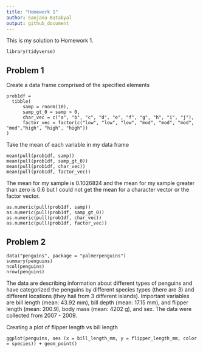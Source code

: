 ```yaml
---
title: "Homework 1"
author: Sanjana Batabyal 
output: github_document
---
```


This is my solution to Homework 1.

```{r}
library(tidyverse)
```

## Problem 1
Create a data frame comprised of the specified elements

```{r}
prob1df =
  tibble(
      samp = rnorm(10),
      samp_gt_0 = samp > 0,
      char_vec = c("a", "b", "c", "d", "e", "f", "g", "h", "i", "j"),
      factor_vec = factor(c("low", "low", "low", "mod", "mod", "mod", "mod","high", "high", "high"))
)
```
Take the mean of each variable in my data frame
```{r}
mean(pull(prob1df, samp))
mean(pull(prob1df, samp_gt_0))
mean(pull(prob1df, char_vec))
mean(pull(prob1df, factor_vec))
```
The mean for my sample is 0.1026824 and the mean for my sample greater than zero is 0.6 but I could not get the mean for a character vector or the factor vector.
```{r}
as.numeric(pull(prob1df, samp))
as.numeric(pull(prob1df, samp_gt_0))
as.numeric(pull(prob1df, char_vec))
as.numeric(pull(prob1df, factor_vec))
```

## Problem 2
```{r}
data("penguins", package = "palmerpenguins")
summary(penguins)
ncol(penguins)
nrow(penguins)
```
The data are describing information about different types of penguins and have categorized the penguins by different species types (there are 3) and different locations (they hail from 3 different islands). Important variables are bill length (mean: 43.92 mm), bill depth (mean: 17.15 mm), and flipper length (mean: 200.9), body mass (mean: 4202 g), and sex. The data were collected from 2007 - 2009. 

Creating a plot of flipper length vs bill length
```{r}
ggplot(penguins, aes (x = bill_length_mm, y = flipper_length_mm, color = species)) + geom_point()
```